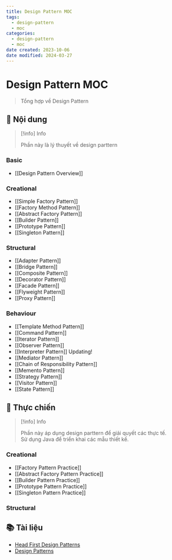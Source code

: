 ```yaml
---
title: Design Pattern MOC
tags:
  - design-pattern
  - moc
categories:
  - design-pattern
  - moc
date created: 2023-10-06
date modified: 2024-03-27
---
```


# Design Pattern MOC

> Tổng hợp về Design Pattern

## 📖 Nội dung

> [!info] Info
>
> Phần này là lý thuyết về design parttern

### Basic

- [[Design Pattern Overview]]

### Creational

- [[Simple Factory Pattern]]
- [[Factory Method Pattern]]
- [[Abstract Factory Pattern]]
- [[Builder Pattern]]
- [[Prototype Pattern]]
- [[Singleton Pattern]]

### Structural

- [[Adapter Pattern]]
- [[Bridge Pattern]]
- [[Composite Pattern]]
- [[Decorator Pattern]]
- [[Facade Pattern]]
- [[Flyweight Pattern]]
- [[Proxy Pattern]]

### Behaviour

- [[Template Method Pattern]]
- [[Command Pattern]]
- [[Iterator Pattern]]
- [[Observer Pattern]]
- [[Interpreter Pattern]] Updating!
- [[Mediator Pattern]]
- [[Chain of Responsibility Pattern]]
- [[Memento Pattern]]
- [[Strategy Pattern]]
- [[Visitor Pattern]]
- [[State Pattern]]

## 🚚 Thực chiến

> [!info] Info
>
>  Phần này áp dụng design parttern để giải quyết các thực tế.  
>  Sử dụng Java để triển khai các mẫu thiết kế.

### Creational

- [[Factory Pattern Practice]]
- [[Abstract Factory Pattern Practice]]
- [[Builder Pattern Practice]]
- [[Prototype Pattern Practice]]
- [[Singleton Pattern Practice]]

### Structural

## 📚 Tài liệu

- [Head First Design Patterns](https://www.amazon.com/Head-First-Design-Patterns-Brain-Friendly/dp/0596007124)
- [Design Patterns](https://refactoring.guru/design-patterns)
